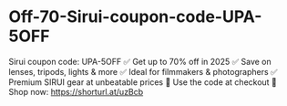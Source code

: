 # Off-70-Sirui-coupon-code-UPA-5OFF
Sirui coupon code: UPA-5OFF ✅ Get up to 70% off in 2025 ✅ Save on lenses, tripods, lights &amp; more ✅ Ideal for filmmakers &amp; photographers ✅ Premium SIRUI gear at unbeatable prices 🎯 Use the code at checkout 🔗 Shop now: https://shorturl.at/uzBcb
